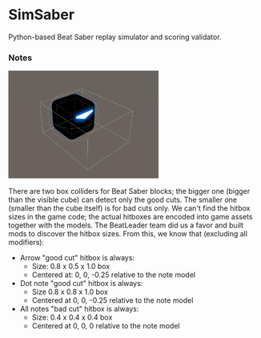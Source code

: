 # SimSaber
Python-based Beat Saber replay simulator and scoring validator.

### Notes

<img src="note.png" width="300" />

There are two box colliders for Beat Saber blocks; the bigger one (bigger than the visible cube) can detect only the good cuts. The smaller one (smaller than the cube itself) is for bad cuts only. We can't find the hitbox sizes in the game code; the actual hitboxes are encoded into game assets together with the models. The BeatLeader team did us a favor and built mods to discover the hitbox sizes. From this, we know that (excluding all modifiers):

- Arrow "good cut" hitbox is always:
  - Size: 0.8 x 0.5 x 1.0 box
  - Centered at: 0, 0, -0.25 relative to the note model
- Dot note "good cut" hitbox is always:
  - Size 0.8 x 0.8 x 1.0 box
  - Centered at 0, 0, -0.25 relative to the note model
- All notes "bad cut" hitbox is always:
  - Size: 0.4 x 0.4 x 0.4 box
  - Centered at 0, 0, 0 relative to the note model
